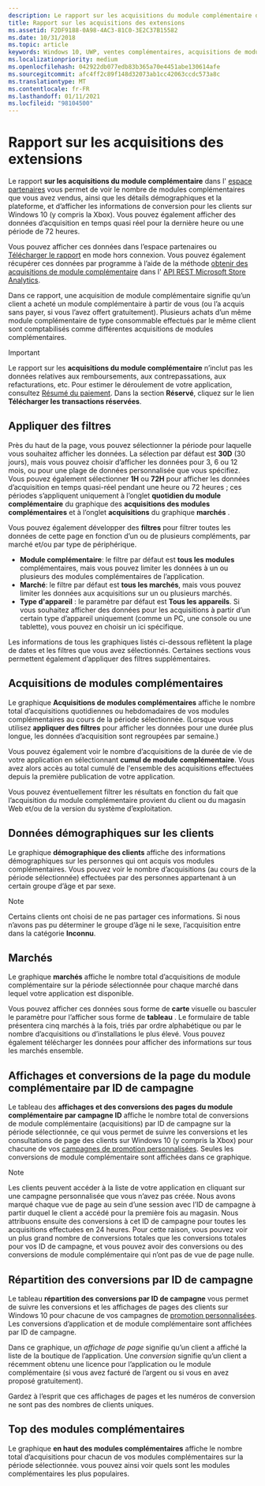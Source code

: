 ```yaml
---
description: Le rapport sur les acquisitions du module complémentaire de l’espace partenaires vous permet de connaître le nombre de modules complémentaires que vous avez vendus, ainsi que les détails démographiques et la plateforme.
title: Rapport sur les acquisitions des extensions
ms.assetid: F2DF9188-0A98-4AC3-81C0-3E2C37B15582
ms.date: 10/31/2018
ms.topic: article
keywords: Windows 10, UWP, ventes complémentaires, acquisitions de module complémentaire, ventes de IAP, produits dans l’application, IAPS, modules complémentaires
ms.localizationpriority: medium
ms.openlocfilehash: 042922db077edb83b365a70e4451abe130614afe
ms.sourcegitcommit: afc4ff2c89f148d32073ab1cc42063ccdc573a8c
ms.translationtype: MT
ms.contentlocale: fr-FR
ms.lasthandoff: 01/11/2021
ms.locfileid: "98104500"
---
```

# <a name="add-on-acquisitions-report"></a>Rapport sur les acquisitions des extensions


Le rapport **sur les acquisitions du module complémentaire** dans l' [espace partenaires](https://partner.microsoft.com/dashboard) vous permet de voir le nombre de modules complémentaires que vous avez vendus, ainsi que les détails démographiques et la plateforme, et d’afficher les informations de conversion pour les clients sur Windows 10 (y compris la Xbox). Vous pouvez également afficher des données d’acquisition en temps quasi réel pour la dernière heure ou une période de 72 heures.

Vous pouvez afficher ces données dans l’espace partenaires ou [Télécharger le rapport](download-analytic-reports.md) en mode hors connexion. Vous pouvez également récupérer ces données par programme à l’aide de la méthode [obtenir des acquisitions de module complémentaire](../monetize/get-in-app-acquisitions.md) dans l' [API REST Microsoft Store Analytics](../monetize/access-analytics-data-using-windows-store-services.md).

Dans ce rapport, une acquisition de module complémentaire signifie qu’un client a acheté un module complémentaire à partir de vous (ou l’a acquis sans payer, si vous l’avez offert gratuitement). Plusieurs achats d’un même module complémentaire de type consommable effectués par le même client sont comptabilisés comme différentes acquisitions de modules complémentaires.

> [!IMPORTANT]
> Le rapport sur les **acquisitions du module complémentaire** n’inclut pas les données relatives aux remboursements, aux contrepassations, aux refacturations, etc. Pour estimer le déroulement de votre application, consultez [Résumé du paiement](/partner-center/payout-statement). Dans la section **Réservé**, cliquez sur le lien **Télécharger les transactions réservées**.


## <a name="apply-filters"></a>Appliquer des filtres

Près du haut de la page, vous pouvez sélectionner la période pour laquelle vous souhaitez afficher les données. La sélection par défaut est **30D** (30 jours), mais vous pouvez choisir d’afficher les données pour 3, 6 ou 12 mois, ou pour une plage de données personnalisée que vous spécifiez. Vous pouvez également sélectionner **1H** ou **72H** pour afficher les données d’acquisition en temps quasi-réel pendant une heure ou 72 heures ; ces périodes s’appliquent uniquement à l’onglet **quotidien du module complémentaire** du graphique des **acquisitions des modules complémentaires** et à l’onglet **acquisitions** du graphique **marchés** . 

Vous pouvez également développer des **filtres** pour filtrer toutes les données de cette page en fonction d’un ou de plusieurs compléments, par marché et/ou par type de périphérique.

-   **Module complémentaire**: le filtre par défaut est **tous les modules** complémentaires, mais vous pouvez limiter les données à un ou plusieurs des modules complémentaires de l’application.
-   **Marché**: le filtre par défaut est **tous les marchés**, mais vous pouvez limiter les données aux acquisitions sur un ou plusieurs marchés.
-   **Type d'appareil** : le paramètre par défaut est **Tous les appareils**. Si vous souhaitez afficher des données pour les acquisitions à partir d’un certain type d’appareil uniquement (comme un PC, une console ou une tablette), vous pouvez en choisir un ici spécifique.

Les informations de tous les graphiques listés ci-dessous reflètent la plage de dates et les filtres que vous avez sélectionnés. Certaines sections vous permettent également d’appliquer des filtres supplémentaires.


## <a name="add-on-acquisitions"></a>Acquisitions de modules complémentaires

Le graphique **Acquisitions de modules complémentaires** affiche le nombre total d’acquisitions quotidiennes ou hebdomadaires de vos modules complémentaires au cours de la période sélectionnée. (Lorsque vous utilisez **appliquer des filtres** pour afficher les données pour une durée plus longue, les données d’acquisition sont regroupées par semaine.)

Vous pouvez également voir le nombre d’acquisitions de la durée de vie de votre application en sélectionnant **cumul de module complémentaire**. Vous avez alors accès au total cumulé de l'ensemble des acquisitions effectuées depuis la première publication de votre application.

Vous pouvez éventuellement filtrer les résultats en fonction du fait que l’acquisition du module complémentaire provient du client ou du magasin Web et/ou de la version du système d’exploitation.


## <a name="customer-demographic"></a>Données démographiques sur les clients

Le graphique **démographique des clients** affiche des informations démographiques sur les personnes qui ont acquis vos modules complémentaires. Vous pouvez voir le nombre d’acquisitions (au cours de la période sélectionnée) effectuées par des personnes appartenant à un certain groupe d’âge et par sexe.

> [!NOTE]
> Certains clients ont choisi de ne pas partager ces informations. Si nous n’avons pas pu déterminer le groupe d’âge ni le sexe, l’acquisition entre dans la catégorie **Inconnu**.


## <a name="markets"></a>Marchés

Le graphique **marchés** affiche le nombre total d’acquisitions de module complémentaire sur la période sélectionnée pour chaque marché dans lequel votre application est disponible. 

Vous pouvez afficher ces données sous forme de **carte** visuelle ou basculer le paramètre pour l’afficher sous forme de **tableau** . Le formulaire de table présentera cinq marchés à la fois, triés par ordre alphabétique ou par le nombre d’acquisitions ou d’installations le plus élevé. Vous pouvez également télécharger les données pour afficher des informations sur tous les marchés ensemble.


## <a name="add-on-page-views-and-conversions-by-campaign-id"></a>Affichages et conversions de la page du module complémentaire par ID de campagne

Le tableau des **affichages et des conversions des pages du module complémentaire par campagne ID** affiche le nombre total de conversions de module complémentaire (acquisitions) par ID de campagne sur la période sélectionnée, ce qui vous permet de suivre les conversions et les consultations de page des clients sur Windows 10 (y compris la Xbox) pour chacune de vos [campagnes de promotion personnalisées](create-a-custom-app-promotion-campaign.md). Seules les conversions de module complémentaire sont affichées dans ce graphique.

> [!NOTE]
> Les clients peuvent accéder à la liste de votre application en cliquant sur une campagne personnalisée que vous n’avez pas créée. Nous avons marqué chaque vue de page au sein d’une session avec l’ID de campagne à partir duquel le client a accédé pour la première fois au magasin. Nous attribuons ensuite des conversions à cet ID de campagne pour toutes les acquisitions effectuées en 24 heures. Pour cette raison, vous pouvez voir un plus grand nombre de conversions totales que les conversions totales pour vos ID de campagne, et vous pouvez avoir des conversions ou des conversions de module complémentaire qui n’ont pas de vue de page nulle. 


## <a name="conversions-breakdown-by-campaign-id"></a>Répartition des conversions par ID de campagne

Le tableau **répartition des conversions par ID de campagne** vous permet de suivre les conversions et les affichages de pages des clients sur Windows 10 pour chacune de vos campagnes de [promotion personnalisées](create-a-custom-app-promotion-campaign.md). Les conversions d’application et de module complémentaire sont affichées par ID de campagne.

Dans ce graphique, un *affichage de page* signifie qu’un client a affiché la liste de la boutique de l’application. Une *conversion* signifie qu’un client a récemment obtenu une licence pour l’application ou le module complémentaire (si vous avez facturé de l’argent ou si vous en avez proposé gratuitement).

Gardez à l’esprit que ces affichages de pages et les numéros de conversion ne sont pas des nombres de clients uniques. 


## <a name="top-add-ons"></a>Top des modules complémentaires

Le graphique **en haut des modules complémentaires** affiche le nombre total d’acquisitions pour chacun de vos modules complémentaires sur la période sélectionnée. vous pouvez ainsi voir quels sont les modules complémentaires les plus populaires. 



 

 